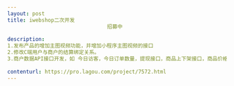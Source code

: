 ```yaml
---                
layout: post       
title: iwebshop二次开发
                                招募中
           
description: 
1.发布产品的增加主图视频功能，并增加小程序主图视频的接口
2.修改C端用户与商户的结算绑定关系。
3.商户数据API接口开发，如 今日访客，今日订单数量，提现接口，商品上下架接口，商品价格修改接口，等等
     
contenturl: https://pro.lagou.com/project/7572.html      
---                 
```

